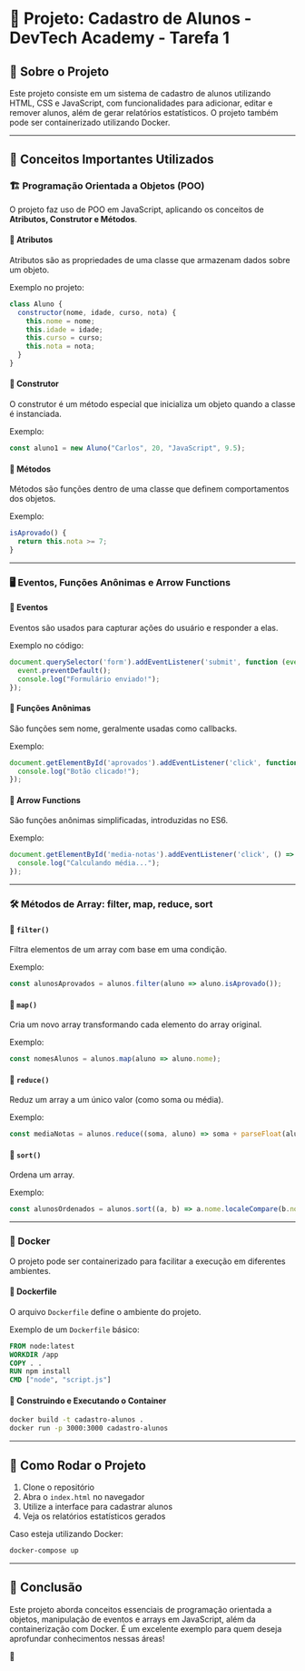 # 📘 Projeto: Cadastro de Alunos - DevTech Academy - Tarefa 1

## 📌 Sobre o Projeto
Este projeto consiste em um sistema de cadastro de alunos utilizando HTML, CSS e JavaScript, com funcionalidades para adicionar, editar e remover alunos, além de gerar relatórios estatísticos. O projeto também pode ser containerizado utilizando Docker.

---

## 📌 Conceitos Importantes Utilizados

### 🏗️ Programação Orientada a Objetos (POO)
O projeto faz uso de POO em JavaScript, aplicando os conceitos de **Atributos, Construtor e Métodos**.

#### 🔹 Atributos
Atributos são as propriedades de uma classe que armazenam dados sobre um objeto.

Exemplo no projeto:
```javascript
class Aluno {
  constructor(nome, idade, curso, nota) {
    this.nome = nome;
    this.idade = idade;
    this.curso = curso;
    this.nota = nota;
  }
}
```

#### 🔹 Construtor
O construtor é um método especial que inicializa um objeto quando a classe é instanciada.

Exemplo:
```javascript
const aluno1 = new Aluno("Carlos", 20, "JavaScript", 9.5);
```

#### 🔹 Métodos
Métodos são funções dentro de uma classe que definem comportamentos dos objetos.

Exemplo:
```javascript
isAprovado() {
  return this.nota >= 7;
}
```

---

### 🖥️ Eventos, Funções Anônimas e Arrow Functions

#### 🔹 Eventos
Eventos são usados para capturar ações do usuário e responder a elas.

Exemplo no código:
```javascript
document.querySelector('form').addEventListener('submit', function (event) {
  event.preventDefault();
  console.log("Formulário enviado!");
});
```

#### 🔹 Funções Anônimas
São funções sem nome, geralmente usadas como callbacks.

Exemplo:
```javascript
document.getElementById('aprovados').addEventListener('click', function () {
  console.log("Botão clicado!");
});
```

#### 🔹 Arrow Functions
São funções anônimas simplificadas, introduzidas no ES6.

Exemplo:
```javascript
document.getElementById('media-notas').addEventListener('click', () => {
  console.log("Calculando média...");
});
```

---

### 🛠️ Métodos de Array: filter, map, reduce, sort

#### 🔹 `filter()`
Filtra elementos de um array com base em uma condição.

Exemplo:
```javascript
const alunosAprovados = alunos.filter(aluno => aluno.isAprovado());
```

#### 🔹 `map()`
Cria um novo array transformando cada elemento do array original.

Exemplo:
```javascript
const nomesAlunos = alunos.map(aluno => aluno.nome);
```

#### 🔹 `reduce()`
Reduz um array a um único valor (como soma ou média).

Exemplo:
```javascript
const mediaNotas = alunos.reduce((soma, aluno) => soma + parseFloat(aluno.nota), 0) / alunos.length;
```

#### 🔹 `sort()`
Ordena um array.

Exemplo:
```javascript
const alunosOrdenados = alunos.sort((a, b) => a.nome.localeCompare(b.nome));
```

---

### 🐳 Docker
O projeto pode ser containerizado para facilitar a execução em diferentes ambientes.

#### 🔹 Dockerfile
O arquivo `Dockerfile` define o ambiente do projeto.

Exemplo de um `Dockerfile` básico:
```dockerfile
FROM node:latest
WORKDIR /app
COPY . .
RUN npm install
CMD ["node", "script.js"]
```

#### 🔹 Construindo e Executando o Container
```sh
docker build -t cadastro-alunos .
docker run -p 3000:3000 cadastro-alunos
```

---

## 🚀 Como Rodar o Projeto
1. Clone o repositório
2. Abra o `index.html` no navegador
3. Utilize a interface para cadastrar alunos
4. Veja os relatórios estatísticos gerados

Caso esteja utilizando Docker:
```sh
docker-compose up
```

---

## 📌 Conclusão
Este projeto aborda conceitos essenciais de programação orientada a objetos, manipulação de eventos e arrays em JavaScript, além da containerização com Docker. É um excelente exemplo para quem deseja aprofundar conhecimentos nessas áreas!

🐳
